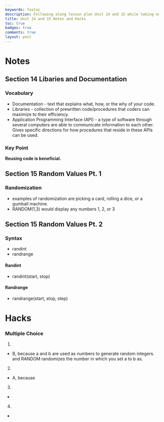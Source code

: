 ```yaml
---
keywords: fastai
description: Following along lesson plan Unit 14 and 15 while taking notes and doing the Hacks.
title: Unit 14 and 15 Notes and Hacks
toc: true 
badges: true
comments: true
layout: post
---
```


# Notes

## Section 14 Libaries and Documentation

### Vocabulary

- Documentation - text that explains what, how, or the why of your code.
- Libraries - collection of prewritten code/procedures that coders can maximize to their efficiency.
- Application Programming Interface (API) - a type of software through several computers are able to communicate information to each other. Gives specific directions for how procedures that reside in these APIs can be used.

### Key Point

**Reusing code is beneficial.**

## Section 15 Random Values Pt. 1

### Randomization

- examples of randomization are picking a card, rolling a dice, or a gumball machine.
- RANDOM(1,3) would display any numbers 1, 2, or 3

## Section 15 Random Values Pt. 2

### Syntax

- randint
- randrange

#### Randint

- randint(start, stop)

#### Randrange

- randrange(start, stop, step)


# Hacks

### Multiple Choice

1)
- B, because a and b are used as numbers to generate random integers. and RANDOM randomizes the number in which you set a to b as.  

2)
- A, because 

3)
- 

4)
- 

